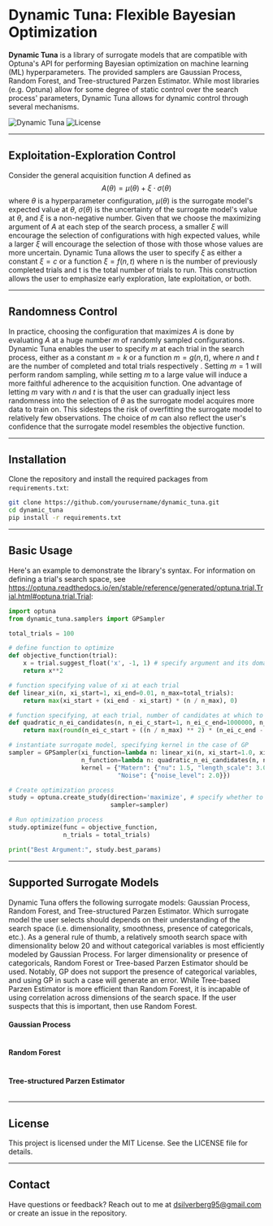 # Dynamic Tuna: Flexible Bayesian Optimization

**Dynamic Tuna** is a library of surrogate models that are compatible with Optuna's API for performing Bayesian optimization on machine learning (ML) hyperparameters. The provided samplers are Gaussian Process, Random Forest, and Tree-structured Parzen Estimator. While most libraries (e.g. Optuna) allow for some degree of static control over the search process' parameters, Dynamic Tuna allows for dynamic control through several mechanisms.

![Dynamic Tuna](https://img.shields.io/badge/bayesian-optimization-blue.svg) ![License](https://img.shields.io/badge/license-MIT-green)

---

## Exploitation-Exploration Control

Consider the general acquisition function $A$ defined as $$A(\theta) = \mu(\theta) + \xi\cdot\sigma(\theta)$$ where $\theta$ is a hyperparameter configuration, $\mu(\theta)$ is the surrogate model's expected value at $\theta$, $\sigma(\theta)$ is the uncertainty of the surrogate model's value at $\theta$, and $\xi$ is a non-negative number. Given that we choose the maximizing argument of $A$ at each step of the search process, a smaller $\xi$ will encourage the selection of configurations with high expected values, while a larger $\xi$ will encourage the selection of those with those whose values are more uncertain. Dynamic Tuna allows the user to specify $\xi$ as either a constant $\xi = c$ or a function $\xi = f(n, t)$ where n is the number of previously completed trials and t is the total number of trials to run. This construction allows the user to emphasize early exploration, late exploitation, or both. 

---

## Randomness Control

In practice, choosing the configuration that maximizes $A$ is done by evaluating $A$ at a huge number $m$ of randomly sampled configurations. Dynamic Tuna enables the user to specify $m$ at each trial in the search process, either as a constant $m=k$ or a function $m=g(n, t)$, where $n$ and $t$ are the number of completed and total trials respectively . Setting $m=1$ will perform random sampling, while setting $m$ to a large value will induce a more faithful adherence to the acquisition function. One advantage of letting $m$ vary with $n$ and $t$ is that the user can gradually inject less randomness into the selection of $\theta$ as the surrogate model acquires more data to train on. This sidesteps the risk of overfitting the surrogate model to relatively few observations. The choice of $m$ can also reflect the user's confidence that the surrogate model resembles the objective function. 

---

## Installation

Clone the repository and install the required packages from `requirements.txt`:

```bash
git clone https://github.com/yourusername/dynamic_tuna.git
cd dynamic_tuna
pip install -r requirements.txt


```

---

## Basic Usage

Here's an example to demonstrate the library's syntax. For information on defining a trial's search space, see https://optuna.readthedocs.io/en/stable/reference/generated/optuna.trial.Trial.html#optuna.trial.Trial:

```python
import optuna
from dynamic_tuna.samplers import GPSampler

total_trials = 100

# define function to optimize
def objective_function(trial):
    x = trial.suggest_float('x', -1, 1) # specify argument and its domain
    return x**2

# function specifying value of xi at each trial
def linear_xi(n, xi_start=1, xi_end=0.01, n_max=total_trials):
    return max(xi_start + (xi_end - xi_start) * (n / n_max), 0)

# function specifying, at each trial, number of candidates at which to evaluate acquisition function
def quadratic_n_ei_candidates(n, n_ei_c_start=1, n_ei_c_end=1000000, n_max=total_trials):
    return max(round(n_ei_c_start + ((n / n_max) ** 2) * (n_ei_c_end - n_ei_c_start)), 1)

# instantiate surrogate model, specifying kernel in the case of GP
sampler = GPSampler(xi_function=lambda n: linear_xi(n, xi_start=1.0, xi_end=0.01, n_max=total_trials),
                    n_function=lambda n: quadratic_n_ei_candidates(n, n_ei_c_start=1, n_ei_c_end=1000, n_max=total_trials),
                    kernel = {"Matern": {"nu": 1.5, "length_scale": 3.0},
                              "Noise": {"noise_level": 2.0}})

# Create optimization process
study = optuna.create_study(direction='maximize', # specify whether to maximize or minimize objective function
                            sampler=sampler)

# Run optimization process
study.optimize(func = objective_function, 
               n_trials = total_trials)

print("Best Argument:", study.best_params)
```

---

## Supported Surrogate Models

Dynamic Tuna offers the following surrogate models: Gaussian Process, Random Forest, and Tree-structured Parzen Estimator. Which surrogate model the user selects should depends on their understanding of the search space (i.e. dimensionality, smoothness, presence of categoricals, etc.). As a general rule of thumb, a relatively smooth search space with dimensionality below 20 and without categorical variables is most efficiently modeled by Gaussian Process. For larger dimensionality or presence of categoricals, Random Forest or Tree-based Parzen Estimator should be used. Notably, GP does not support the presence of categorical variables, and using GP in such a case will generate an error. While Tree-based Parzen Estimator is more efficient than Random Forest, it is incapable of using correlation across dimensions of the search space. If the user suspects that this is important, then use Random Forest.


#### Gaussian Process

```python

```

#### Random Forest

```python

```

#### Tree-structured Parzen Estimator

```python

```

---

## License

This project is licensed under the MIT License. See the LICENSE file for details.

---

## Contact

Have questions or feedback? Reach out to me at dsilverberg95@gmail.com or create an issue in the repository.

